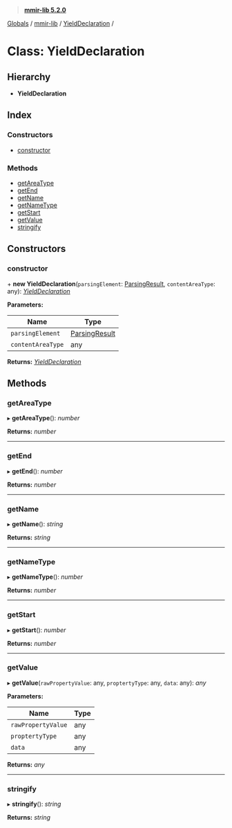 > **[mmir-lib 5.2.0](../README.md)**

[Globals](../README.md) / [mmir-lib](../modules/mmir_lib.md) / [YieldDeclaration](mmir_lib.yielddeclaration.md) /

# Class: YieldDeclaration

## Hierarchy

* **YieldDeclaration**

## Index

### Constructors

* [constructor](mmir_lib.yielddeclaration.md#constructor)

### Methods

* [getAreaType](mmir_lib.yielddeclaration.md#getareatype)
* [getEnd](mmir_lib.yielddeclaration.md#getend)
* [getName](mmir_lib.yielddeclaration.md#getname)
* [getNameType](mmir_lib.yielddeclaration.md#getnametype)
* [getStart](mmir_lib.yielddeclaration.md#getstart)
* [getValue](mmir_lib.yielddeclaration.md#getvalue)
* [stringify](mmir_lib.yielddeclaration.md#stringify)

## Constructors

###  constructor

\+ **new YieldDeclaration**(`parsingElement`: [ParsingResult](mmir_lib.parsingresult.md), `contentAreaType`: any): *[YieldDeclaration](mmir_lib.yielddeclaration.md)*

**Parameters:**

Name | Type |
------ | ------ |
`parsingElement` | [ParsingResult](mmir_lib.parsingresult.md) |
`contentAreaType` | any |

**Returns:** *[YieldDeclaration](mmir_lib.yielddeclaration.md)*

## Methods

###  getAreaType

▸ **getAreaType**(): *number*

**Returns:** *number*

___

###  getEnd

▸ **getEnd**(): *number*

**Returns:** *number*

___

###  getName

▸ **getName**(): *string*

**Returns:** *string*

___

###  getNameType

▸ **getNameType**(): *number*

**Returns:** *number*

___

###  getStart

▸ **getStart**(): *number*

**Returns:** *number*

___

###  getValue

▸ **getValue**(`rawPropertyValue`: any, `proptertyType`: any, `data`: any): *any*

**Parameters:**

Name | Type |
------ | ------ |
`rawPropertyValue` | any |
`proptertyType` | any |
`data` | any |

**Returns:** *any*

___

###  stringify

▸ **stringify**(): *string*

**Returns:** *string*